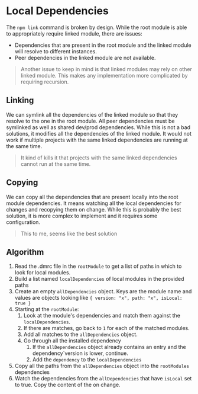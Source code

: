 # Local Dependencies

The `npm link` command is broken by design. While the root module is able to appropriately require linked module, there are issues:

 - Dependencies that are present in the root module and the linked module will resolve to different instances.
 - Peer dependencies in the linked module are not available.
 
> Another issue to keep in mind is that linked modules may rely on other linked module. This makes any implementation more complicated by requiring recursion.

## Linking

We can symlink all the dependencies of the linked module so that they resolve to the one in the root module. All peer dependencies must be symlinked as well as shared dev/prod dependencies. While this is not a bad solutions, it modifies all the dependencies of the linked module. It would not work if multiple projects with the same linked dependencies are running at the same time.
 
> It kind of kills it that projects with the same linked dependencies cannot run at the same time.

## Copying

We can copy all the dependencies that are present locally into the root module dependencies. It means watching all the local dependencies for changes and recopying them on change. While this is probably the best solution, it is more complex to implement and it requires some configuration.

> This to me, seems like the best solution

## Algorithm

1. Read the .dmrc file in the `rootModule` to get a list of paths in which to look for local modules.
2. Build a list named `localDependencies` of local modules in the provided paths
3. Create an empty `allDependencies` object. Keys are the module name and values are objects looking like `{ version: "x", path: "x", isLocal: true }` 
4. Starting at the `rootModule`:
    1. Look at the module's dependencies and match them against the `localDependencies`.
    2. If there are matches, go back to `1` for each of the matched modules.
    3. Add all matches to the `allDependencies` object.
    4. Go through all the installed dependency
        1. If the `allDependencies` object already contains an entry and the dependency`version is lower, continue.
        2. Add the `dependency` to the `localDependencies`
5. Copy all the paths from the `allDependencies` object into the `rootModules` dependencies
6. Watch the dependencies from the `allDependencies` that have `isLocal` set to true. Copy the content of the on change.

